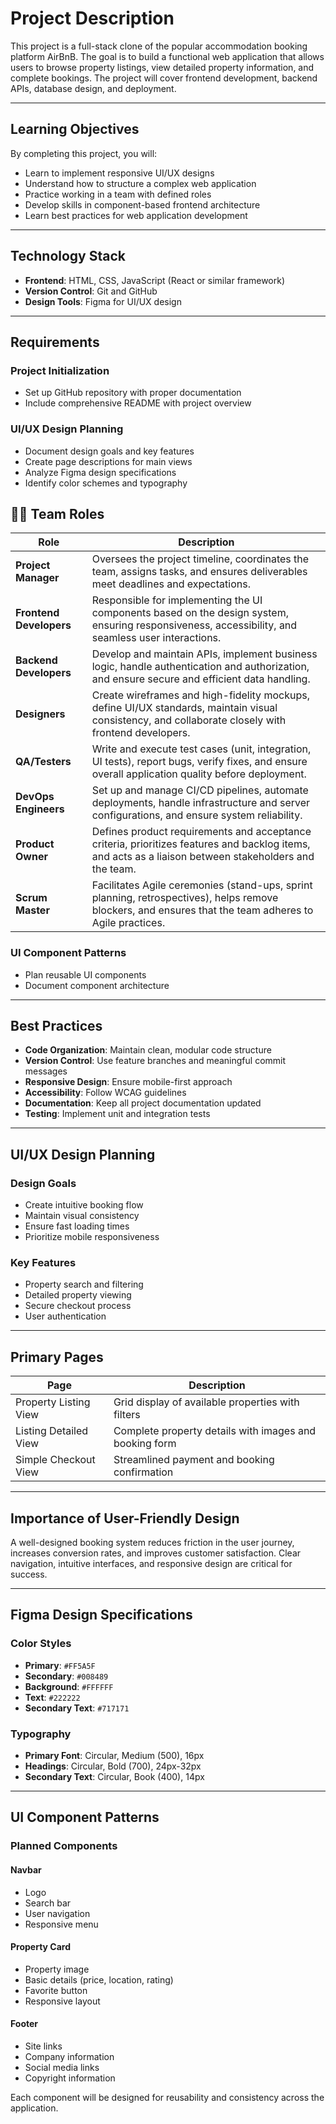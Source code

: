 # Project Description

This project is a full-stack clone of the popular accommodation booking platform AirBnB. The goal is to build a functional web application that allows users to browse property listings, view detailed property information, and complete bookings. The project will cover frontend development, backend APIs, database design, and deployment.

---

## Learning Objectives

By completing this project, you will:

- Learn to implement responsive UI/UX designs  
- Understand how to structure a complex web application  
- Practice working in a team with defined roles  
- Develop skills in component-based frontend architecture  
- Learn best practices for web application development  

---

## Technology Stack

- **Frontend**: HTML, CSS, JavaScript (React or similar framework)  
- **Version Control**: Git and GitHub  
- **Design Tools**: Figma for UI/UX design  

---

## Requirements

### Project Initialization

- Set up GitHub repository with proper documentation  
- Include comprehensive README with project overview  

### UI/UX Design Planning

- Document design goals and key features  
- Create page descriptions for main views  
- Analyze Figma design specifications  
- Identify color schemes and typography  

## 🧑‍💻 Team Roles

| Role               | Description                                                                                                                                       |
|--------------------|---------------------------------------------------------------------------------------------------------------------------------------------------|
| **Project Manager**  | Oversees the project timeline, coordinates the team, assigns tasks, and ensures deliverables meet deadlines and expectations.                    |
| **Frontend Developers** | Responsible for implementing the UI components based on the design system, ensuring responsiveness, accessibility, and seamless user interactions. |
| **Backend Developers** | Develop and maintain APIs, implement business logic, handle authentication and authorization, and ensure secure and efficient data handling.       |
| **Designers**          | Create wireframes and high-fidelity mockups, define UI/UX standards, maintain visual consistency, and collaborate closely with frontend developers. |
| **QA/Testers**         | Write and execute test cases (unit, integration, UI tests), report bugs, verify fixes, and ensure overall application quality before deployment.  |
| **DevOps Engineers**   | Set up and manage CI/CD pipelines, automate deployments, handle infrastructure and server configurations, and ensure system reliability.          |
| **Product Owner**      | Defines product requirements and acceptance criteria, prioritizes features and backlog items, and acts as a liaison between stakeholders and the team. |
| **Scrum Master**       | Facilitates Agile ceremonies (stand-ups, sprint planning, retrospectives), helps remove blockers, and ensures that the team adheres to Agile practices. |


### UI Component Patterns

- Plan reusable UI components  
- Document component architecture  

---

## Best Practices

- **Code Organization**: Maintain clean, modular code structure  
- **Version Control**: Use feature branches and meaningful commit messages  
- **Responsive Design**: Ensure mobile-first approach  
- **Accessibility**: Follow WCAG guidelines  
- **Documentation**: Keep all project documentation updated  
- **Testing**: Implement unit and integration tests  

---

## UI/UX Design Planning

### Design Goals

- Create intuitive booking flow  
- Maintain visual consistency  
- Ensure fast loading times  
- Prioritize mobile responsiveness  

### Key Features

- Property search and filtering  
- Detailed property viewing  
- Secure checkout process  
- User authentication  

---

## Primary Pages

| Page                 | Description                                                         |
|----------------------|----------------------------------------------------------------------|
| Property Listing View | Grid display of available properties with filters                  |
| Listing Detailed View | Complete property details with images and booking form             |
| Simple Checkout View  | Streamlined payment and booking confirmation                       |

---

## Importance of User-Friendly Design

A well-designed booking system reduces friction in the user journey, increases conversion rates, and improves customer satisfaction. Clear navigation, intuitive interfaces, and responsive design are critical for success.

---

## Figma Design Specifications

### Color Styles

- **Primary**: `#FF5A5F`  
- **Secondary**: `#008489`  
- **Background**: `#FFFFFF`  
- **Text**: `#222222`  
- **Secondary Text**: `#717171`  

### Typography

- **Primary Font**: Circular, Medium (500), 16px  
- **Headings**: Circular, Bold (700), 24px-32px  
- **Secondary Text**: Circular, Book (400), 14px  

---

## UI Component Patterns

### Planned Components

#### Navbar

- Logo  
- Search bar  
- User navigation  
- Responsive menu  

#### Property Card

- Property image  
- Basic details (price, location, rating)  
- Favorite button  
- Responsive layout  

#### Footer

- Site links  
- Company information  
- Social media links  
- Copyright information  

Each component will be designed for reusability and consistency across the application.
